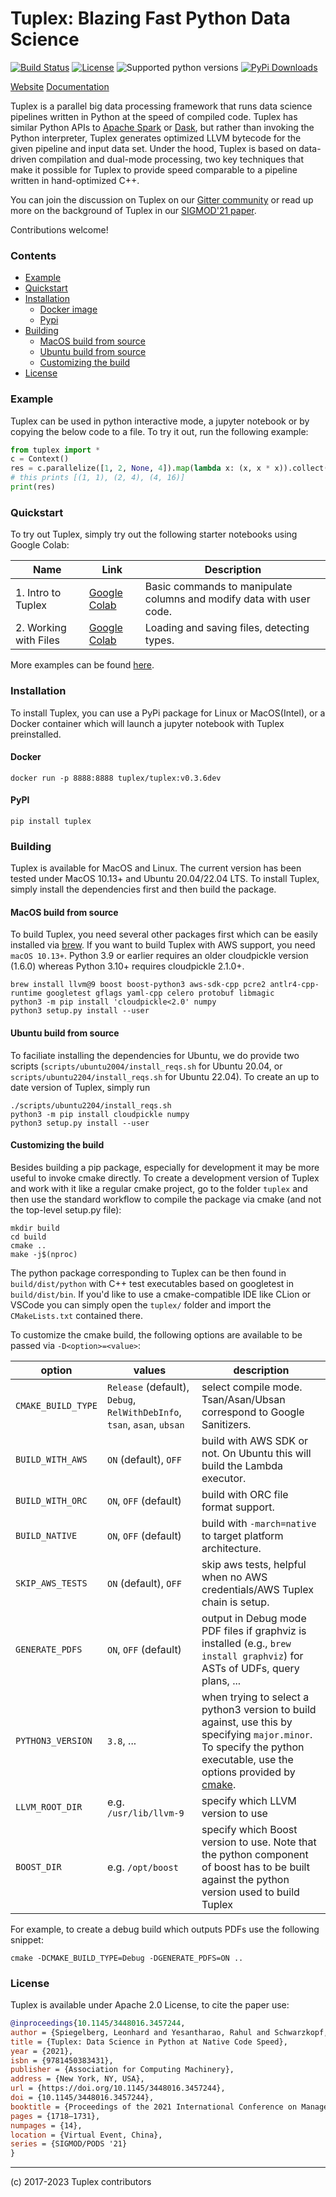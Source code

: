 # Tuplex: Blazing Fast Python Data Science

[![Build Status](https://dev.azure.com/leonhardspiegelberg/Tuplex%20-%20Open%20Source/_apis/build/status/tuplex.tuplex?branchName=master)](https://dev.azure.com/leonhardspiegelberg/Tuplex%20-%20Open%20Source/_build/latest?definitionId=2&branchName=master)
[![License](https://img.shields.io/badge/License-Apache%202.0-blue.svg)](https://opensource.org/licenses/Apache-2.0)
![Supported python versions](https://img.shields.io/badge/python-3.8%20%7C%203.9%20%7C%203.10%20%7C%203.11-blue)
[![PyPi Downloads](https://img.shields.io/pypi/dm/tuplex)](https://img.shields.io/pypi/dm/tuplex)

[Website](https://tuplex.cs.brown.edu/) [Documentation](https://tuplex.cs.brown.edu/python-api.html)

Tuplex is a parallel big data processing framework that runs data science pipelines written in Python at the speed of compiled code.
Tuplex has similar Python APIs to [Apache Spark](https://spark.apache.org/) or [Dask](https://dask.org/), but rather than invoking the Python interpreter, Tuplex generates optimized LLVM bytecode for the given pipeline and input data set. Under the hood, Tuplex is based on data-driven compilation and dual-mode processing, two key techniques that make it possible for Tuplex to provide speed comparable to a pipeline written in hand-optimized C++.

You can join the discussion on Tuplex on our [Gitter community](https://gitter.im/tuplex/community) or read up more on the background of Tuplex in our [SIGMOD'21 paper](https://dl.acm.org/doi/abs/10.1145/3448016.3457244).

Contributions welcome!


### Contents
+ [Example](#example)
+ [Quickstart](#quickstart)
+ [Installation](#installation)
    - [Docker image](#docker)
    - [Pypi](#pypi)
+ [Building](#building)
    - [MacOS build from source](#macos-build-from-source)
    - [Ubuntu build from source](#ubuntu-build-from-source)
    - [Customizing the build](#customizing-the-build)
+ [License](#license)

### Example
Tuplex can be used in python interactive mode, a jupyter notebook or by copying the below code to a file. To try it out, run the following example:

```python
from tuplex import *
c = Context()
res = c.parallelize([1, 2, None, 4]).map(lambda x: (x, x * x)).collect()
# this prints [(1, 1), (2, 4), (4, 16)]
print(res)
```
### Quickstart
To try out Tuplex, simply try out the following starter notebooks using Google Colab:

| Name                           | Link             | Description                                                |
|--------------------------------|------------------|------------------------------------------------------------|
| 1. Intro to Tuplex             | [Google Colab](https://colab.research.google.com/drive/1idqCRmvN-9_F2naJ6k1hbslbQT-2bAqa?usp=sharing) | Basic commands to manipulate columns and modify data with user code. |
| 2. Working with Files          | [Google Colab](https://colab.research.google.com/drive/10gOYUpxK_Bjkw11WYupuaflATsBPRgU0?usp=sharing) | Loading and saving files, detecting types.                          |


More examples can be found [here](https://tuplex.cs.brown.edu/gettingstarted.html).

### Installation
To install Tuplex, you can use a PyPi package for Linux or MacOS(Intel), or a Docker container which will launch a jupyter notebook with Tuplex preinstalled.
#### Docker
```
docker run -p 8888:8888 tuplex/tuplex:v0.3.6dev
```
#### PyPI
```
pip install tuplex
```

### Building

Tuplex is available for MacOS and Linux. The current version has been tested under MacOS 10.13+ and Ubuntu 20.04/22.04 LTS.
To install Tuplex, simply install the dependencies first and then build the package.

#### MacOS build from source
To build Tuplex, you need several other packages first which can be easily installed via [brew](https://brew.sh/). If you want to build Tuplex with AWS support, you need `macOS 10.13+`. Python 3.9 or earlier requires an older cloudpickle version (1.6.0) whereas Python 3.10+ requires cloudpickle 2.1.0+.
```
brew install llvm@9 boost boost-python3 aws-sdk-cpp pcre2 antlr4-cpp-runtime googletest gflags yaml-cpp celero protobuf libmagic
python3 -m pip install 'cloudpickle<2.0' numpy
python3 setup.py install --user
```

#### Ubuntu build from source
To faciliate installing the dependencies for Ubuntu, we do provide two scripts (`scripts/ubuntu2004/install_reqs.sh` for Ubuntu 20.04, or `scripts/ubuntu2204/install_reqs.sh` for Ubuntu 22.04). To create an up to date version of Tuplex, simply run
```
./scripts/ubuntu2204/install_reqs.sh
python3 -m pip install cloudpickle numpy
python3 setup.py install --user
```

#### Customizing the build

Besides building a pip package, especially for development it may be more useful to invoke cmake directly. To create a development version of Tuplex and work with it like a regular cmake project, go to the folder `tuplex` and then use the standard workflow to compile the package via cmake (and not the top-level setup.py file):
```
mkdir build
cd build
cmake ..
make -j$(nproc)
```
The python package corresponding to Tuplex can be then found in `build/dist/python` with C++ test executables based on googletest in `build/dist/bin`. If you'd like to use a cmake-compatible IDE like CLion or VSCode you can simply open the `tuplex/` folder and import the `CMakeLists.txt` contained there.

To customize the cmake build, the following options are available to be passed via `-D<option>=<value>`:

| option | values                                                                  | description |
| ------ |-------------------------------------------------------------------------| ----------- |
| `CMAKE_BUILD_TYPE` | `Release` (default), `Debug`, `RelWithDebInfo`, `tsan`, `asan`, `ubsan` | select compile mode. Tsan/Asan/Ubsan correspond to Google Sanitizers. |
| `BUILD_WITH_AWS` | `ON` (default), `OFF`                                                   | build with AWS SDK or not. On Ubuntu this will build the Lambda executor. |
| `BUILD_WITH_ORC` | `ON`, `OFF` (default)                                                   | build with ORC file format support. |
| `BUILD_NATIVE` | `ON`, `OFF` (default)                                                   | build with `-march=native` to target platform architecture. |
| `SKIP_AWS_TESTS` | `ON` (default), `OFF`                                                   | skip aws tests, helpful when no AWS credentials/AWS Tuplex chain is setup. |
| `GENERATE_PDFS` | `ON`, `OFF` (default)                                                   | output in Debug mode PDF files if graphviz is installed (e.g., `brew install graphviz`) for ASTs of UDFs, query plans, ...|
| `PYTHON3_VERSION` | `3.8`, ...                                                              | when trying to select a python3 version to build against, use this by specifying `major.minor`. To specify the python executable, use the options provided by [cmake](https://cmake.org/cmake/help/git-stage/module/FindPython3.html). |
| `LLVM_ROOT_DIR` | e.g. `/usr/lib/llvm-9`                                                  | specify which LLVM version to use |
| `BOOST_DIR` | e.g. `/opt/boost`                                                       | specify which Boost version to use. Note that the python component of boost has to be built against the python version used to build Tuplex |

For example, to create a debug build which outputs PDFs use the following snippet:

```
cmake -DCMAKE_BUILD_TYPE=Debug -DGENERATE_PDFS=ON ..
```

### License
Tuplex is available under Apache 2.0 License, to cite the paper use:

```bibtex
@inproceedings{10.1145/3448016.3457244,
author = {Spiegelberg, Leonhard and Yesantharao, Rahul and Schwarzkopf, Malte and Kraska, Tim},
title = {Tuplex: Data Science in Python at Native Code Speed},
year = {2021},
isbn = {9781450383431},
publisher = {Association for Computing Machinery},
address = {New York, NY, USA},
url = {https://doi.org/10.1145/3448016.3457244},
doi = {10.1145/3448016.3457244},
booktitle = {Proceedings of the 2021 International Conference on Management of Data},
pages = {1718–1731},
numpages = {14},
location = {Virtual Event, China},
series = {SIGMOD/PODS '21}
}
```

---
(c) 2017-2023 Tuplex contributors
